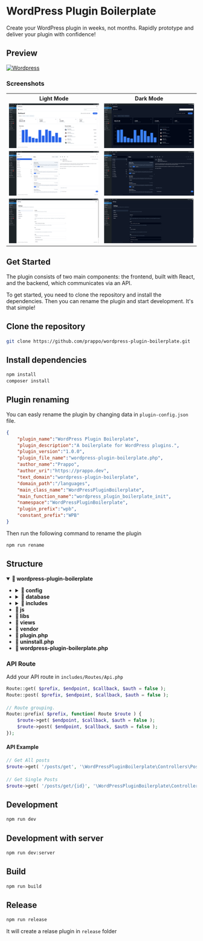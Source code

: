 # WordPress Plugin Boilerplate
Create your WordPress plugin in weeks, not months. Rapidly prototype and deliver your plugin with confidence!
## Preview

<a href='https://prappo.github.io/wordpress-plugin-boilerplate/' target="_blank"><img alt='Wordpress' src='https://img.shields.io/badge/Live_Preview-100000?style=for-the-badge&logo=Wordpress&logoColor=white&labelColor=21759B&color=21759B'/></a>

### Screenshots

<table>
  <tr>
    <th>Light Mode</th>
    <th>Dark Mode</th>
  </tr>
  <tr>
    <td><img src="artworks/images/dashboard-light.png" /></td>
    <td><img src="artworks/images/dashboard-dark.png" /></td>
    
  </tr>
  <tr>
    <td><img src="artworks/images/inbox-light.png" /></td>
    <td><img src="artworks/images/inbox-dark.png" /></td>
    
  </tr>
    <tr>
    <td><img src="artworks/images/settings-light.png" /></td>
    <td><img src="artworks/images/settings-dark.png" /></td>
    
  </tr>
</table>

## Get Started
The plugin consists of two main components: the frontend, built with React, and the backend, which communicates via an API.

To get started, you need to clone the repository and install the dependencies. Then you can rename the plugin and start development. It's that simple!

## Clone the repository
```bash
git clone https://github.com/prappo/wordpress-plugin-boilerplate.git
```

## Install dependencies
```bash
npm install
composer install
```
## Plugin renaming

You can easly rename the plugin by changing data in `plugin-config.json` file.

```json
{
    "plugin_name":"WordPress Plugin Boilerplate",
    "plugin_description":"A boilerplate for WordPress plugins.",
    "plugin_version":"1.0.0",
    "plugin_file_name":"wordpress-plugin-boilerplate.php",
    "author_name":"Prappo",
    "author_uri":"https://prappo.dev",
    "text_domain":"wordpress-plugin-boilerplate",
    "domain_path":"/languages",
    "main_class_name":"WordPressPluginBoilerplate",
    "main_function_name":"wordpress_plugin_boilerplate_init",
    "namespace":"WordPressPluginBoilerplate",
    "plugin_prefix":"wpb",
    "constant_prefix":"WPB"
}
```

Then run the following command to rename the plugin

```bash
npm run rename
```


## Structure

<details open>
  <summary><strong>📂 wordpress-plugin-boilerplate</strong></summary>
  <ul>
    <li>
    <details>
    <summary><strong>📂 config</strong></summary>
    <summary>
      <ul>
        <li><summary><strong>📄 plugin.php</strong></summary></li>
      </ul>
    </summary>
    </details>
    </li>
    <li>
    <details>
    <summary><strong>📂 database</strong></summary>
    <summary>
      <ul>
        <li>
        <details>
        <summary><strong>📂 Migrations</strong></summary>
        <ul>
          <li><summary><strong>📄 create_posts_table.php</strong></summary></li>
          <li><summary><strong>📄 create_users_table.php</strong></summary></li>
        </ul>
        </details>
        </li>
        <li>
        <details>
        <summary><strong>📂 Seeders</strong></summary>
        <ul>
          <li><summary><strong>📄 PostSeeder.php</strong></summary></li>
          <li><summary><strong>📄 UserSeeder.php</strong></summary></li>
        </ul>
        </details>
        </li>
      </ul>
    </summary>
    </details>
    </li>
    <li><details>
    <summary><strong>📂 includes</strong></summary>
    <ul>
      <li><summary><strong>📂 Admin</strong></summary></li>
      <li><summary><strong>📂 Controllers</strong></summary></li>
      <li><summary><strong>📂 Core</strong></summary></li>
      <li><summary><strong>📂 Frontend</strong></summary></li>
      <li><summary><strong>📂 Interfaces</strong></summary></li>
      <li><summary><strong>📂 Models</strong></summary></li>
      <li><summary><strong>📂 Routes</strong></summary></li>
      <li><summary><strong>📂 Traits</strong></summary></li>
      <li><summary><strong>📄 functions.php</strong></summary></li>
    </ul>
    </details>
    </li>
    <li><summary><strong>📂 js</strong></summary></li>
    <li><summary><strong>📂 libs</strong></summary></li>
    <li><summary><strong>📂 views</strong></summary></li>
    <li><summary><strong>📂 vendor</strong></summary></li>
    <li><summary><strong> 📄 plugin.php</strong></summary></li>
    <li><summary><strong> 📄 uninstall.php</strong></summary></li>
    <li><summary><strong> 📄 wordpress-plugin-boilerplate.php</strong></summary></li>
  </ul>
</details>

### API Route

Add your API route in `includes/Routes/Api.php`

```php
Route::get( $prefix, $endpoint, $callback, $auth = false );
Route::post( $prefix, $endpoint, $callback, $auth = false );

// Route grouping.
Route::prefix( $prefix, function( Route $route ) {
    $route->get( $endpoint, $callback, $auth = false );
    $route->post( $endpoint, $callback, $auth = false );
});
```
#### API Example
```php
// Get All posts
$route->get( '/posts/get', '\WordPressPluginBoilerplate\Controllers\Posts\Actions@get_all_posts' );

// Get Single Posts
$route->get( '/posts/get/{id}', '\WordPressPluginBoilerplate\Controllers\Posts\Actions@get_post' );
```

## Development

```bash
npm run dev
```
## Development with server

```bash
npm run dev:server
```

## Build

```bash
npm run build
```

## Release

```bash
npm run release
```

It will create a relase plugin in `release` folder
